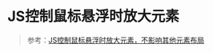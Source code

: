 # JS控制鼠标悬浮时放大元素


> 参考：[JS控制鼠标悬浮时放大元素，不影响其他元素布局](https://hyq9508.github.io/javascript/2015/06/29/jschangewidth.html)
